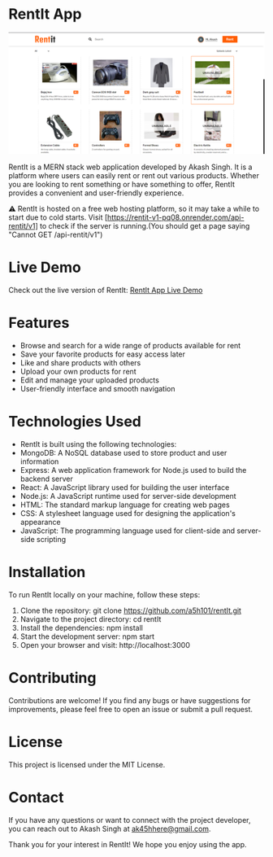 # RentIt App

![Rentit preview](Rentit-frontend/src/images/rentit-home.png)

RentIt is a MERN stack web application developed by Akash Singh. It is a platform where users can easily rent or rent out various products. Whether you are looking to rent something or have something to offer, RentIt provides a convenient and user-friendly experience.

⚠ RentIt is hosted on a free web hosting platform, so it may take a while to start due to cold starts. Visit [https://rentit-v1-pq08.onrender.com/api-rentit/v1] to check if the server is running.(You should get a page saying "Cannot GET /api-rentit/v1")
# Live Demo

Check out the live version of RentIt: [RentIt App Live Demo](https://rentit-app.netlify.app/)

# Features

- Browse and search for a wide range of products available for rent
- Save your favorite products for easy access later
- Like and share products with others
- Upload your own products for rent
- Edit and manage your uploaded products
- User-friendly interface and smooth navigation

# Technologies Used

- RentIt is built using the following technologies:
- MongoDB: A NoSQL database used to store product and user information
- Express: A web application framework for Node.js used to build the backend server
- React: A JavaScript library used for building the user interface
- Node.js: A JavaScript runtime used for server-side development
- HTML: The standard markup language for creating web pages
- CSS: A stylesheet language used for designing the application's appearance
- JavaScript: The programming language used for client-side and server-side scripting

# Installation

To run RentIt locally on your machine, follow these steps:

1. Clone the repository: git clone https://github.com/a5h101/rentIt.git
2. Navigate to the project directory: cd rentIt
3. Install the dependencies: npm install
4. Start the development server: npm start
5. Open your browser and visit: http://localhost:3000

# Contributing

Contributions are welcome! If you find any bugs or have suggestions for improvements, please feel free to open an issue or submit a pull request.

# License

This project is licensed under the MIT License.

# Contact

If you have any questions or want to connect with the project developer, you can reach out to Akash Singh at ak45hhere@gmail.com.

Thank you for your interest in RentIt! We hope you enjoy using the app.
